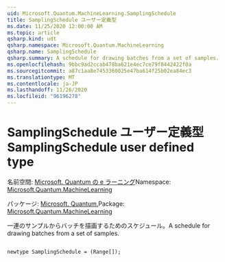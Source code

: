 ```yaml
---
uid: Microsoft.Quantum.MachineLearning.SamplingSchedule
title: SamplingSchedule ユーザー定義型
ms.date: 11/25/2020 12:00:00 AM
ms.topic: article
qsharp.kind: udt
qsharp.namespace: Microsoft.Quantum.MachineLearning
qsharp.name: SamplingSchedule
qsharp.summary: A schedule for drawing batches from a set of samples.
ms.openlocfilehash: 9bbc9ad2ccab478ba621e4ec7ce79f8442422f0a
ms.sourcegitcommit: a87c1aa8e7453360025e47ba614f25b02ea84ec3
ms.translationtype: MT
ms.contentlocale: ja-JP
ms.lasthandoff: 11/26/2020
ms.locfileid: "96196278"
---
```

# <a name="samplingschedule-user-defined-type"></a><span data-ttu-id="1c8c3-102">SamplingSchedule ユーザー定義型</span><span class="sxs-lookup"><span data-stu-id="1c8c3-102">SamplingSchedule user defined type</span></span>

<span data-ttu-id="1c8c3-103">名前空間: [Microsoft. Quantum の e ラーニング](xref:Microsoft.Quantum.MachineLearning)</span><span class="sxs-lookup"><span data-stu-id="1c8c3-103">Namespace: [Microsoft.Quantum.MachineLearning](xref:Microsoft.Quantum.MachineLearning)</span></span>

<span data-ttu-id="1c8c3-104">パッケージ: [Microsoft. Quantum.](https://nuget.org/packages/Microsoft.Quantum.MachineLearning)</span><span class="sxs-lookup"><span data-stu-id="1c8c3-104">Package: [Microsoft.Quantum.MachineLearning](https://nuget.org/packages/Microsoft.Quantum.MachineLearning)</span></span>


<span data-ttu-id="1c8c3-105">一連のサンプルからバッチを描画するためのスケジュール。</span><span class="sxs-lookup"><span data-stu-id="1c8c3-105">A schedule for drawing batches from a set of samples.</span></span>

```qsharp

newtype SamplingSchedule = (Range[]);
```


